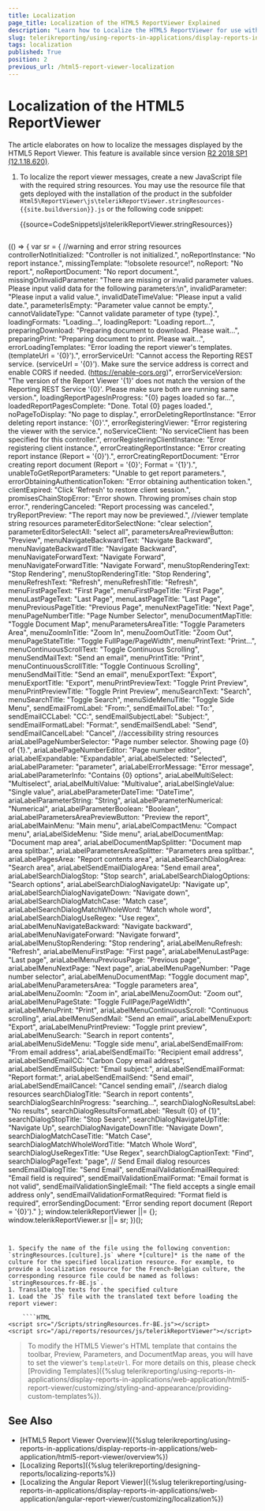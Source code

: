 ```yaml
---
title: Localization
page_title: Localization of the HTML5 ReportViewer Explained
description: "Learn how to Localize the HTML5 ReportViewer for use with multiple languages in Telerik Reporting."
slug: telerikreporting/using-reports-in-applications/display-reports-in-applications/web-application/html5-report-viewer/customizing/localization
tags: localization
published: True
position: 2
previous_url: /html5-report-viewer-localization
---
```


# Localization of the HTML5 ReportViewer

The article elaborates on how to localize the messages displayed by the HTML5 Report Viewer. This feature is available since version [R2 2018 SP1 (12.1.18.620)](https://www.telerik.com/support/whats-new/reporting/release-history/progress-telerik-reporting-r2-2018-sp1-12-1-18-620).

1. To localize the report viewer messages, create a new JavaScript file with the required string resources. You may use the resource file that gets deployed with the installation of the product in the subfolder `Html5\ReportViewer\js\telerikReportViewer.stringResources-{{site.buildversion}}.js` or the following code snippet:

	{{source=CodeSnippets\js\telerikReportViewer.stringResources}}

	````JavaScript
(() => {
  var sr = {
    //warning and error string resources
    controllerNotInitialized: "Controller is not initialized.",
    noReportInstance: "No report instance.",
    missingTemplate: "!obsolete resource!",
    noReport: "No report.",
    noReportDocument: "No report document.",
    missingOrInvalidParameter: "There are missing or invalid parameter values. Please input valid data for the following parameters:\n",
    invalidParameter: "Please input a valid value.",
    invalidDateTimeValue: "Please input a valid date.",
    parameterIsEmpty: "Parameter value cannot be empty.",
    cannotValidateType: "Cannot validate parameter of type {type}.",
    loadingFormats: "Loading...",
    loadingReport: "Loading report...",
    preparingDownload: "Preparing document to download. Please wait...",
    preparingPrint: "Preparing document to print. Please wait...",
    errorLoadingTemplates: "Error loading the report viewer's templates. (templateUrl = '{0}').",
    errorServiceUrl: "Cannot access the Reporting REST service. (serviceUrl = '{0}'). Make sure the service address is correct and enable CORS if needed. (https://enable-cors.org)",
    errorServiceVersion: "The version of the Report Viewer '{1}' does not match the version of the Reporting REST Service '{0}'. Please make sure both are running same version.",
    loadingReportPagesInProgress: "{0} pages loaded so far...",
    loadedReportPagesComplete: "Done. Total {0} pages loaded.",
    noPageToDisplay: "No page to display.",
    errorDeletingReportInstance: "Error deleting report instance: '{0}'.",
    errorRegisteringViewer: "Error registering the viewer with the service.",
    noServiceClient: "No serviceClient has been specified for this controller.",
    errorRegisteringClientInstance: "Error registering client instance.",
    errorCreatingReportInstance: "Error creating report instance (Report = '{0}').",
    errorCreatingReportDocument: "Error creating report document (Report = '{0}'; Format = '{1}').",
    unableToGetReportParameters: "Unable to get report parameters.",
    errorObtainingAuthenticationToken: "Error obtaining authentication token.",
    clientExpired: "Click 'Refresh' to restore client session.",
    promisesChainStopError: "Error shown. Throwing promises chain stop error.",
    renderingCanceled: "Report processing was canceled.",
    tryReportPreview: "The report may now be previewed.",
    //viewer template string resources
    parameterEditorSelectNone: "clear selection",
    parameterEditorSelectAll: "select all",
    parametersAreaPreviewButton: "Preview",
    menuNavigateBackwardText: "Navigate Backward",
    menuNavigateBackwardTitle: "Navigate Backward",
    menuNavigateForwardText: "Navigate Forward",
    menuNavigateForwardTitle: "Navigate Forward",
    menuStopRenderingText: "Stop Rendering",
    menuStopRenderingTitle: "Stop Rendering",
    menuRefreshText: "Refresh",
    menuRefreshTitle: "Refresh",
    menuFirstPageText: "First Page",
    menuFirstPageTitle: "First Page",
    menuLastPageText: "Last Page",
    menuLastPageTitle: "Last Page",
    menuPreviousPageTitle: "Previous Page",
    menuNextPageTitle: "Next Page",
    menuPageNumberTitle: "Page Number Selector",
    menuDocumentMapTitle: "Toggle Document Map",
    menuParametersAreaTitle: "Toggle Parameters Area",
    menuZoomInTitle: "Zoom In",
    menuZoomOutTitle: "Zoom Out",
    menuPageStateTitle: "Toggle FullPage/PageWidth",
    menuPrintText: "Print...",
    menuContinuousScrollText: "Toggle Continuous Scrolling",
    menuSendMailText: "Send an email",
    menuPrintTitle: "Print",
    menuContinuousScrollTitle: "Toggle Continuous Scrolling",
    menuSendMailTitle: "Send an email",
    menuExportText: "Export",
    menuExportTitle: "Export",
    menuPrintPreviewText: "Toggle Print Preview",
    menuPrintPreviewTitle: "Toggle Print Preview",
    menuSearchText: "Search",
    menuSearchTitle: "Toggle Search",
    menuSideMenuTitle: "Toggle Side Menu",
    sendEmailFromLabel: "From:",
    sendEmailToLabel: "To:",
    sendEmailCCLabel: "CC:",
    sendEmailSubjectLabel: "Subject:",
    sendEmailFormatLabel: "Format:",
    sendEmailSendLabel: "Send",
    sendEmailCancelLabel: "Cancel",
    //accessibility string resources
    ariaLabelPageNumberSelector: "Page number selector. Showing page {0} of {1}.",
    ariaLabelPageNumberEditor: "Page number editor",
    ariaLabelExpandable: "Expandable",
    ariaLabelSelected: "Selected",
    ariaLabelParameter: "parameter",
    ariaLabelErrorMessage: "Error message",
    ariaLabelParameterInfo: "Contains {0} options",
    ariaLabelMultiSelect: "Multiselect",
    ariaLabelMultiValue: "Multivalue",
    ariaLabelSingleValue: "Single value",
    ariaLabelParameterDateTime: "DateTime",
    ariaLabelParameterString: "String",
    ariaLabelParameterNumerical: "Numerical",
    ariaLabelParameterBoolean: "Boolean",
    ariaLabelParametersAreaPreviewButton: "Preview the report",
    ariaLabelMainMenu: "Main menu",
    ariaLabelCompactMenu: "Compact menu",
    ariaLabelSideMenu: "Side menu",
    ariaLabelDocumentMap: "Document map area",
    ariaLabelDocumentMapSplitter: "Document map area splitbar.",
    ariaLabelParametersAreaSplitter: "Parameters area splitbar.",
    ariaLabelPagesArea: "Report contents area",
    ariaLabelSearchDialogArea: "Search area",
    ariaLabelSendEmailDialogArea: "Send email area",
    ariaLabelSearchDialogStop: "Stop search",
    ariaLabelSearchDialogOptions: "Search options",
    ariaLabelSearchDialogNavigateUp: "Navigate up",
    ariaLabelSearchDialogNavigateDown: "Navigate down",
    ariaLabelSearchDialogMatchCase: "Match case",
    ariaLabelSearchDialogMatchWholeWord: "Match whole word",
    ariaLabelSearchDialogUseRegex: "Use regex",
    ariaLabelMenuNavigateBackward: "Navigate backward",
    ariaLabelMenuNavigateForward: "Navigate forward",
    ariaLabelMenuStopRendering: "Stop rendering",
    ariaLabelMenuRefresh: "Refresh",
    ariaLabelMenuFirstPage: "First page",
    ariaLabelMenuLastPage: "Last page",
    ariaLabelMenuPreviousPage: "Previous page",
    ariaLabelMenuNextPage: "Next page",
    ariaLabelMenuPageNumber: "Page number selector",
    ariaLabelMenuDocumentMap: "Toggle document map",
    ariaLabelMenuParametersArea: "Toggle parameters area",
    ariaLabelMenuZoomIn: "Zoom in",
    ariaLabelMenuZoomOut: "Zoom out",
    ariaLabelMenuPageState: "Toggle FullPage/PageWidth",
    ariaLabelMenuPrint: "Print",
    ariaLabelMenuContinuousScroll: "Continuous scrolling",
    ariaLabelMenuSendMail: "Send an email",
    ariaLabelMenuExport: "Export",
    ariaLabelMenuPrintPreview: "Toggle print preview",
    ariaLabelMenuSearch: "Search in report contents",
    ariaLabelMenuSideMenu: "Toggle side menu",
    ariaLabelSendEmailFrom: "From email address",
    ariaLabelSendEmailTo: "Recipient email address",
    ariaLabelSendEmailCC: "Carbon Copy email address",
    ariaLabelSendEmailSubject: "Email subject:",
    ariaLabelSendEmailFormat: "Report format:",
    ariaLabelSendEmailSend: "Send email",
    ariaLabelSendEmailCancel: "Cancel sending email",
    //search dialog resources
    searchDialogTitle: "Search in report contents",
    searchDialogSearchInProgress: "searching...",
    searchDialogNoResultsLabel: "No results",
    searchDialogResultsFormatLabel: "Result {0} of {1}",
    searchDialogStopTitle: "Stop Search",
    searchDialogNavigateUpTitle: "Navigate Up",
    searchDialogNavigateDownTitle: "Navigate Down",
    searchDialogMatchCaseTitle: "Match Case",
    searchDialogMatchWholeWordTitle: "Match Whole Word",
    searchDialogUseRegexTitle: "Use Regex",
    searchDialogCaptionText: "Find",
    searchDialogPageText: "page",
    // Send Email dialog resources
    sendEmailDialogTitle: "Send Email",
    sendEmailValidationEmailRequired: "Email field is required",
    sendEmailValidationEmailFormat: "Email format is not valid",
    sendEmailValidationSingleEmail: "The field accepts a single email address only",
    sendEmailValidationFormatRequired: "Format field is required",
    errorSendingDocument: "Error sending report document (Report = '{0}')."
  };
  window.telerikReportViewer ||= {};
  window.telerikReportViewer.sr ||= sr;
})();
````


1. Specify the name of the file using the following convention: `stringResources.[culture].js` where *[culture]* is the name of the culture for the specified localization resource. For example, to provide a localization resource for the French-Belgian culture, the corresponding resource file could be named as follows: `stringResources.fr-BE.js`.
1. Translate the texts for the specified culture
1. Load the `JS` file with the translated text before loading the report viewer:

	````HTML
<script src="/Scripts/stringResources.fr-BE.js"></script>
<script src="/api/reports/resources/js/telerikReportViewer"></script>
````


> To modify the HTML5 Viewer's HTML template that contains the toolbar, Preview, Parameters, and DocumentMap areas, you will have to set the viewer's `templateUrl`. For more details on this, please check [Providing Templates]({%slug telerikreporting/using-reports-in-applications/display-reports-in-applications/web-application/html5-report-viewer/customizing/styling-and-appearance/providing-custom-templates%}).

## See Also

* [HTML5 Report Viewer Overview]({%slug telerikreporting/using-reports-in-applications/display-reports-in-applications/web-application/html5-report-viewer/overview%})
* [Localizing Reports]({%slug telerikreporting/designing-reports/localizing-reports%})
* [Localizing the Angular Report Viewer]({%slug telerikreporting/using-reports-in-applications/display-reports-in-applications/web-application/angular-report-viewer/customizing/localization%})
